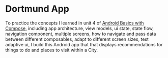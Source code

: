 # Dortmund App

To practice the concepts I learned in unit 4 of [Android Basics with Compose](https://developer.android.com/courses/android-basics-compose/course), including 
app architecture, view models, ui state, state flow, navigation component, multiple screens, how to navigate and pass data between different composables, adapt to different screen sizes, test adaptive ui, I build this Android app that that displays recommendations for things to do and places to visit within a City.


